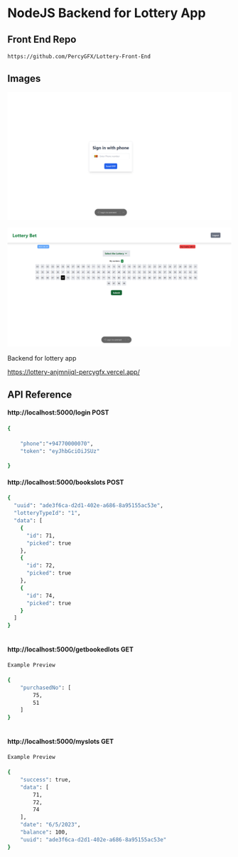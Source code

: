 
# NodeJS Backend for Lottery App

## Front End Repo

```bash
https://github.com/PercyGFX/Lottery-Front-End

```

## Images

![alt text](https://raw.githubusercontent.com/PercyGFX/Lottery-Backend-Node/main/images/login.png)

![alt text](https://raw.githubusercontent.com/PercyGFX/Lottery-Backend-Node/main/images/Homepage.png)

Backend for lottery app

https://lottery-anjmnijql-percygfx.vercel.app/


    
## API Reference

#### http://localhost:5000/login  POST

```bash
{
    
    "phone":"+94770000070",
    "token": "eyJhbGciOiJSUz"

}


```

#### http://localhost:5000/bookslots  POST

```bash
{
  "uuid": "ade3f6ca-d2d1-402e-a686-8a95155ac53e",
  "lotteryTypeId": "1",
  "data": [
    {
      "id": 71,
      "picked": true
    },
    {
      "id": 72,
      "picked": true
    },
    {
      "id": 74,
      "picked": true
    }
  ]
}



```



#### http://localhost:5000/getbookedlots GET

```bash
Example Preview

{
    "purchasedNo": [
        75,
        51
    ]
}



```

#### http://localhost:5000/myslots GET

```bash
Example Preview

{
    "success": true,
    "data": [
        71,
        72,
        74
    ],
    "date": "6/5/2023",
    "balance": 100,
    "uuid": "ade3f6ca-d2d1-402e-a686-8a95155ac53e"
}


```
